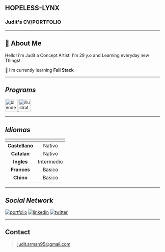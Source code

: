 ## HOPELESS-LYNX 
### Judit's CV/PORTFOLIO 
---
## 🚀 About Me
Hello! i'm Judit a Concept Artist! I'm 29 y.o and Learning everyday new Things!

🌱 I’m currently learning **Full Stack**

---

##  *Programs* ##


<p align="left"> <a href="https://www.blender.org/" target="_blank" rel="noreferrer"> <img src="https://download.blender.org/branding/community/blender_community_badge_white.svg" alt="blender" width="40" height="40"/> </a> <a href="https://www.adobe.com/in/products/illustrator.html" target="_blank" rel="noreferrer"> <img src="https://www.vectorlogo.zone/logos/adobe_illustrator/adobe_illustrator-icon.svg" alt="illustrator" width="40" height="40"/> </a> </p>

---

## ***Idiomas*** ##

| <!-- -->      | <!-- -->        |
|:-------------:|:---------------:|
| **Castellano**        | Nativo      |
| **Catalan**        | Nativo       | 
| **Ingles**        | Intermedio    |
| **Frances**        | Basico    |
| **Chino**        | Basico |

---

 ## ***Social Network*** ## 

[![portfolio](https://img.shields.io/badge/my_portfolio-000?style=for-the-badge&logo=ko-fi&logoColor=white)]([https://ambielart.artstation.com/](https://ko-fi.com/ambiel#))
[![linkedin](https://img.shields.io/badge/linkedin-0A66C2?style=for-the-badge&logo=linkedin&logoColor=white)](https://www.linkedin.com/in/judit-arman-fernandez-b0983b246/)
[![twitter](https://img.shields.io/badge/twitter-1DA1F2?style=for-the-badge&logo=twitter&logoColor=white)](https://x.com/Juddii_)

---

## **Contact** ##

>judit.arman95@gmail.com






